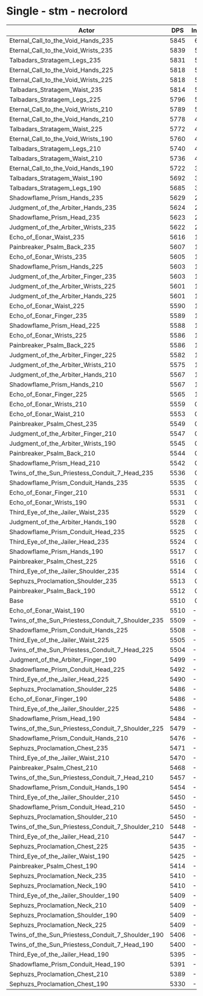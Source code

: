 # Single - stm - necrolord
| Actor | DPS | Increase |
|---|:---:|:---:|
|Eternal_Call_to_the_Void_Hands_235|5845|6.08%|
|Eternal_Call_to_the_Void_Wrists_235|5839|5.97%|
|Talbadars_Stratagem_Legs_235|5831|5.81%|
|Eternal_Call_to_the_Void_Hands_225|5818|5.58%|
|Eternal_Call_to_the_Void_Wrists_225|5818|5.58%|
|Talbadars_Stratagem_Waist_235|5814|5.52%|
|Talbadars_Stratagem_Legs_225|5796|5.19%|
|Eternal_Call_to_the_Void_Wrists_210|5789|5.05%|
|Eternal_Call_to_the_Void_Hands_210|5778|4.87%|
|Talbadars_Stratagem_Waist_225|5772|4.75%|
|Eternal_Call_to_the_Void_Wrists_190|5760|4.54%|
|Talbadars_Stratagem_Legs_210|5740|4.17%|
|Talbadars_Stratagem_Waist_210|5736|4.10%|
|Eternal_Call_to_the_Void_Hands_190|5722|3.83%|
|Talbadars_Stratagem_Waist_190|5692|3.30%|
|Talbadars_Stratagem_Legs_190|5685|3.17%|
|Shadowflame_Prism_Hands_235|5629|2.15%|
|Judgment_of_the_Arbiter_Hands_235|5624|2.06%|
|Shadowflame_Prism_Head_235|5623|2.04%|
|Judgment_of_the_Arbiter_Wrists_235|5622|2.02%|
|Echo_of_Eonar_Waist_235|5616|1.91%|
|Painbreaker_Psalm_Back_235|5607|1.76%|
|Echo_of_Eonar_Wrists_235|5605|1.71%|
|Shadowflame_Prism_Hands_225|5603|1.68%|
|Judgment_of_the_Arbiter_Finger_235|5603|1.68%|
|Judgment_of_the_Arbiter_Wrists_225|5601|1.64%|
|Judgment_of_the_Arbiter_Hands_225|5601|1.64%|
|Echo_of_Eonar_Waist_225|5590|1.46%|
|Echo_of_Eonar_Finger_235|5589|1.43%|
|Shadowflame_Prism_Head_225|5588|1.41%|
|Echo_of_Eonar_Wrists_225|5586|1.38%|
|Painbreaker_Psalm_Back_225|5586|1.37%|
|Judgment_of_the_Arbiter_Finger_225|5582|1.31%|
|Judgment_of_the_Arbiter_Wrists_210|5575|1.17%|
|Judgment_of_the_Arbiter_Hands_210|5567|1.03%|
|Shadowflame_Prism_Hands_210|5567|1.02%|
|Echo_of_Eonar_Finger_225|5565|1.00%|
|Echo_of_Eonar_Wrists_210|5559|0.88%|
|Echo_of_Eonar_Waist_210|5553|0.77%|
|Painbreaker_Psalm_Chest_235|5549|0.70%|
|Judgment_of_the_Arbiter_Finger_210|5547|0.67%|
|Judgment_of_the_Arbiter_Wrists_190|5545|0.63%|
|Painbreaker_Psalm_Back_210|5544|0.61%|
|Shadowflame_Prism_Head_210|5542|0.58%|
|Twins_of_the_Sun_Priestess_Conduit_7_Head_235|5536|0.46%|
|Shadowflame_Prism_Conduit_Hands_235|5535|0.44%|
|Echo_of_Eonar_Finger_210|5531|0.38%|
|Echo_of_Eonar_Wrists_190|5531|0.37%|
|Third_Eye_of_the_Jailer_Waist_235|5529|0.33%|
|Judgment_of_the_Arbiter_Hands_190|5528|0.32%|
|Shadowflame_Prism_Conduit_Head_235|5525|0.27%|
|Third_Eye_of_the_Jailer_Head_235|5524|0.24%|
|Shadowflame_Prism_Hands_190|5517|0.13%|
|Painbreaker_Psalm_Chest_225|5516|0.10%|
|Third_Eye_of_the_Jailer_Shoulder_235|5514|0.07%|
|Sephuzs_Proclamation_Shoulder_235|5513|0.05%|
|Painbreaker_Psalm_Back_190|5512|0.03%|
|Base|5510|0.00%|
|Echo_of_Eonar_Waist_190|5510|-0.01%|
|Twins_of_the_Sun_Priestess_Conduit_7_Shoulder_235|5509|-0.03%|
|Shadowflame_Prism_Conduit_Hands_225|5508|-0.04%|
|Third_Eye_of_the_Jailer_Waist_225|5505|-0.10%|
|Twins_of_the_Sun_Priestess_Conduit_7_Head_225|5504|-0.12%|
|Judgment_of_the_Arbiter_Finger_190|5499|-0.20%|
|Shadowflame_Prism_Conduit_Head_225|5492|-0.33%|
|Third_Eye_of_the_Jailer_Head_225|5490|-0.36%|
|Sephuzs_Proclamation_Shoulder_225|5486|-0.43%|
|Echo_of_Eonar_Finger_190|5486|-0.44%|
|Third_Eye_of_the_Jailer_Shoulder_225|5486|-0.44%|
|Shadowflame_Prism_Head_190|5484|-0.48%|
|Twins_of_the_Sun_Priestess_Conduit_7_Shoulder_225|5479|-0.56%|
|Shadowflame_Prism_Conduit_Hands_210|5476|-0.63%|
|Sephuzs_Proclamation_Chest_235|5471|-0.71%|
|Third_Eye_of_the_Jailer_Waist_210|5470|-0.74%|
|Painbreaker_Psalm_Chest_210|5468|-0.76%|
|Twins_of_the_Sun_Priestess_Conduit_7_Head_210|5457|-0.97%|
|Shadowflame_Prism_Conduit_Hands_190|5454|-1.02%|
|Third_Eye_of_the_Jailer_Shoulder_210|5450|-1.10%|
|Shadowflame_Prism_Conduit_Head_210|5450|-1.10%|
|Sephuzs_Proclamation_Shoulder_210|5450|-1.10%|
|Twins_of_the_Sun_Priestess_Conduit_7_Shoulder_210|5448|-1.13%|
|Third_Eye_of_the_Jailer_Head_210|5447|-1.15%|
|Sephuzs_Proclamation_Chest_225|5435|-1.36%|
|Third_Eye_of_the_Jailer_Waist_190|5425|-1.54%|
|Painbreaker_Psalm_Chest_190|5414|-1.74%|
|Sephuzs_Proclamation_Neck_235|5410|-1.82%|
|Sephuzs_Proclamation_Neck_190|5410|-1.83%|
|Third_Eye_of_the_Jailer_Shoulder_190|5409|-1.83%|
|Sephuzs_Proclamation_Neck_210|5409|-1.83%|
|Sephuzs_Proclamation_Shoulder_190|5409|-1.84%|
|Sephuzs_Proclamation_Neck_225|5409|-1.84%|
|Twins_of_the_Sun_Priestess_Conduit_7_Shoulder_190|5406|-1.89%|
|Twins_of_the_Sun_Priestess_Conduit_7_Head_190|5400|-2.00%|
|Third_Eye_of_the_Jailer_Head_190|5395|-2.09%|
|Shadowflame_Prism_Conduit_Head_190|5391|-2.16%|
|Sephuzs_Proclamation_Chest_210|5389|-2.19%|
|Sephuzs_Proclamation_Chest_190|5330|-3.28%|

